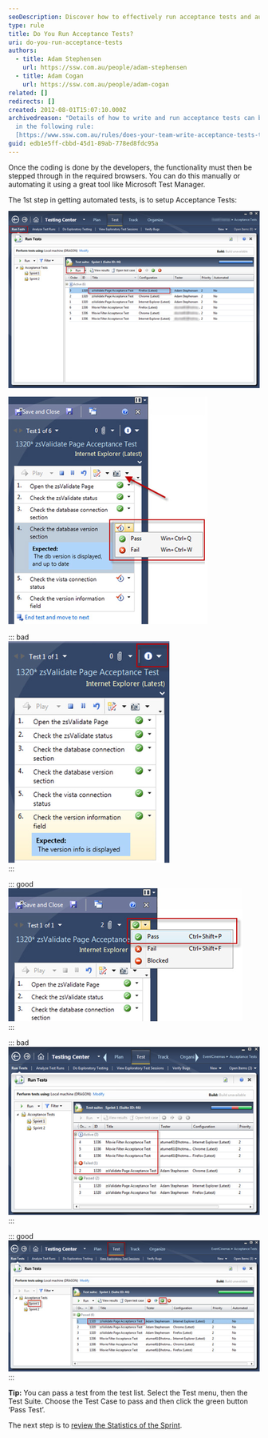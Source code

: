 ```yaml
---
seoDescription: Discover how to effectively run acceptance tests and automate your testing process with tools like Microsoft Test Manager.
type: rule
title: Do You Run Acceptance Tests?
uri: do-you-run-acceptance-tests
authors:
  - title: Adam Stephensen
    url: https://ssw.com.au/people/adam-stephensen
  - title: Adam Cogan
    url: https://ssw.com.au/people/adam-cogan
related: []
redirects: []
created: 2012-08-01T15:07:10.000Z
archivedreason: "Details of how to write and run acceptance tests can be found
  in the following rule:
  [https://www.ssw.com.au/rules/does-your-team-write-acceptance-tests-to-verify-acceptance-criteria](/rules/does-your-team-write-acceptance-tests-to-verify-acceptance-criteria)"
guid: edb1e5ff-cbbd-45d1-89ab-778ed8fdc95a
---
```


Once the coding is done by the developers, the functionality must then be stepped through in the required browsers. You can do this manually or automating it using a great tool like Microsoft Test Manager.

The 1st step in getting automated tests, is to setup Acceptance Tests:

<!--endintro-->

![Figure: Run each 'test case' with a prescribed configuration](run-acceptance-tests-1.jpg)  

![Figure: As you progress through each step, 'Pass' or 'Fail' the expected results. Take screen captures or video as appropriate](run-acceptance-tests-2.jpg)  

::: bad  
![Figure: Bad Example -After checking all the ‘Expected’ results in your MTM test, do not forget to 'Pass' or 'Fail' the Test Case](run-acceptance-tests-3.jpg)  
:::

::: good  
![Figure: Good example - After all 'Test Steps' have been checked off, choose the overall status for the test. Otherwise it will continue to show as 'Active' on the reports](run-acceptance-tests-4.jpg)  
:::

::: bad  
![Figure: Bad Example – No Tests should remain as 'Active' or 'Failed' at the end of a Sprint](run-acceptance-tests-5.jpg)  
:::

::: good  
![Figure: Good Example – every test is 'Passed'](run-acceptance-tests-6.jpg)  
:::

**Tip:** You can pass a test from the test list. Select the Test menu, then the Test Suite. Choose the Test Case to pass and then click the green button ‘Pass Test’.

The next step is to        [review the Statistics of the Sprint](/do-you-know-how-to-check-the-status-and-statistics-of-the-current-sprint).

